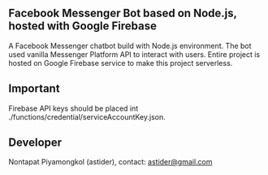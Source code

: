 ## Facebook Messenger Bot based on Node.js, hosted with Google Firebase

A Facebook Messenger chatbot build with Node.js environment. The bot used vanilla Messenger Platform API to interact with users. Entire project is hosted on Google Firebase service to make this project serverless.

## Important

Firebase API keys should be placed int ./functions/credential/serviceAccountKey.json.

## Developer
Nontapat Piyamongkol (astider), contact: astider@gmail.com
